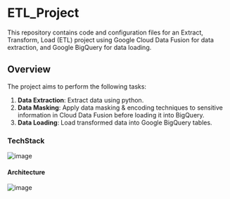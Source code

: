 # ETL_Project
This repository contains code and configuration files for an Extract, Transform, Load (ETL) project using Google Cloud Data Fusion for data extraction,  and Google BigQuery for data loading.

## Overview
The project aims to perform the following tasks:

1. **Data Extraction**: Extract data using python.
2. **Data Masking**: Apply data masking & encoding techniques to sensitive information in Cloud Data Fusion before loading it into BigQuery.
3. **Data Loading**: Load transformed data into Google BigQuery tables.

### TechStack

![image](https://i.imgur.com/DW5KXOW.png)

#### Architecture

![image](https://i.imgur.com/euTCKpE.png)
